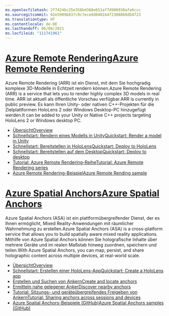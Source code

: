 ```yaml
---
ms.openlocfilehash: 2f7424bc25e358bd368e651af7d906930afe6ccc
ms.sourcegitcommit: 62e5909b837c9c7ecedd040164f2308868db4723
ms.translationtype: HT
ms.contentlocale: de-DE
ms.lasthandoff: 06/08/2021
ms.locfileid: "111741961"
---
```

# <a name="azure-remote-rendering"></a>[<span data-ttu-id="58a9b-101">Azure Remote Rendering</span><span class="sxs-lookup"><span data-stu-id="58a9b-101">Azure Remote Rendering</span></span>](#tab/arr)

<span data-ttu-id="58a9b-102">Azure Remote Rendering (ARR) ist ein Dienst, mit dem Sie hochgradig komplexe 3D-Modelle in Echtzeit rendern können.</span><span class="sxs-lookup"><span data-stu-id="58a9b-102">Azure Remote Rendering (ARR) is a service that lets you to render highly complex 3D models in real time.</span></span> <span data-ttu-id="58a9b-103">ARR ist aktuell als öffentliche Vorschau verfügbar.</span><span class="sxs-lookup"><span data-stu-id="58a9b-103">ARR is currently in public preview.</span></span> <span data-ttu-id="58a9b-104">Es kann Ihren Unity- oder nativen C++-Projekten für die Zielplattformen HoloLens 2 oder Windows Desktop-PC hinzugefügt werden.</span><span class="sxs-lookup"><span data-stu-id="58a9b-104">It can be added to your Unity or Native C++ projects targeting HoloLens 2 or Windows desktop PC.</span></span>

* [<span data-ttu-id="58a9b-105">Übersicht</span><span class="sxs-lookup"><span data-stu-id="58a9b-105">Overview</span></span>](/azure/remote-rendering/overview/about) 
* [<span data-ttu-id="58a9b-106">Schnellstart: Rendern eines Modells in Unity</span><span class="sxs-lookup"><span data-stu-id="58a9b-106">Quickstart: Render a model in Unity</span></span>](/azure/remote-rendering/quickstarts/render-model) 
* [<span data-ttu-id="58a9b-107">Schnellstart: Bereitstellen in HoloLens</span><span class="sxs-lookup"><span data-stu-id="58a9b-107">Quickstart: Deploy to HoloLens</span></span>](/azure/remote-rendering/quickstarts/deploy-to-hololens) 
* [<span data-ttu-id="58a9b-108">Schnellstart: Bereitstellen auf dem Desktop</span><span class="sxs-lookup"><span data-stu-id="58a9b-108">Quickstart: Deploy to desktop</span></span>](/azure/remote-rendering/quickstarts/deploy-to-desktop) 
* [<span data-ttu-id="58a9b-109">Tutorial: Azure Remote Rendering-Reihe</span><span class="sxs-lookup"><span data-stu-id="58a9b-109">Tutorial: Azure Remote Rendering series</span></span>](/azure/remote-rendering/tutorials/unity/tutorial-landing) 
* [<span data-ttu-id="58a9b-110">Azure Remote Rendering-Beispiel</span><span class="sxs-lookup"><span data-stu-id="58a9b-110">Azure Remote Rending sample</span></span>](/azure/remote-rendering/samples/showcase-app)

# <a name="azure-spatial-anchors"></a>[<span data-ttu-id="58a9b-111">Azure Spatial Anchors</span><span class="sxs-lookup"><span data-stu-id="58a9b-111">Azure Spatial Anchors</span></span>](#tab/asa)

<span data-ttu-id="58a9b-112">Azure Spatial Anchors (ASA) ist ein plattformübergreifender Dienst, der es Ihnen ermöglicht, Mixed Reality-Anwendungen mit räumlicher Wahrnehmung zu erstellen.</span><span class="sxs-lookup"><span data-stu-id="58a9b-112">Azure Spatial Anchors (ASA) is a cross-platform service that allows you to build spatially aware mixed reality applications.</span></span> <span data-ttu-id="58a9b-113">Mithilfe von Azure Spatial Anchors können Sie holografische Inhalte über mehrere Geräte und im realen Maßstab hinweg zuordnen, speichern und teilen.</span><span class="sxs-lookup"><span data-stu-id="58a9b-113">With Azure Spatial Anchors, you can map, persist, and share holographic content across multiple devices, at real-world scale.</span></span>

* [<span data-ttu-id="58a9b-114">Übersicht</span><span class="sxs-lookup"><span data-stu-id="58a9b-114">Overview</span></span>](/azure/spatial-anchors/overview) 
* [<span data-ttu-id="58a9b-115">Schnellstart: Erstellen einer HoloLens-App</span><span class="sxs-lookup"><span data-stu-id="58a9b-115">Quickstart: Create a HoloLens app</span></span>](/azure/spatial-anchors/quickstarts/get-started-unity-hololens) 
* [<span data-ttu-id="58a9b-116">Erstellen und Suchen von Ankern</span><span class="sxs-lookup"><span data-stu-id="58a9b-116">Create and locate anchors</span></span>](/azure/spatial-anchors/how-tos/create-locate-anchors-unity) 
* [<span data-ttu-id="58a9b-117">Ermitteln nahe gelegener Anker</span><span class="sxs-lookup"><span data-stu-id="58a9b-117">Discover nearby anchors</span></span>](/azure/spatial-anchors/how-tos/set-up-coarse-reloc-unity)
* [<span data-ttu-id="58a9b-118">Tutorial: Sitzungs- und geräteübergreifendes Freigeben von Ankern</span><span class="sxs-lookup"><span data-stu-id="58a9b-118">Tutorial: Sharing anchors across sessions and devices</span></span>](/azure/spatial-anchors/tutorials/tutorial-share-anchors-across-devices?tabs=VS%2cAndroid)  
* [<span data-ttu-id="58a9b-119">Azure Spatial Anchors-Beispiele (GitHub)</span><span class="sxs-lookup"><span data-stu-id="58a9b-119">Azure Spatial Anchors samples (GitHub)</span></span>](https://github.com/Azure/azure-spatial-anchors-samples) 